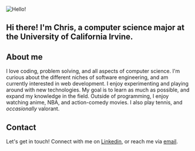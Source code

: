 ![Hello!](https://c.tenor.com/xLkmU4JRI7oAAAAC/wave-snorlax.gif)
## Hi there! I'm Chris, a computer science major at the University of California Irvine.
## About me
I love coding, problem solving, and all aspects of computer science. I'm curious about the different niches of software engineering, and am currently interested in web development. I enjoy experimenting and playing around with new technologies. My goal is to learn as much as possible, and expand my knowledge in the field. Outside of programming, I enjoy watching anime, NBA, and action-comedy movies. I also play tennis, and *occasionally* valorant.
## Contact
Let's get in touch! Connect with me on [Linkedin](https://www.linkedin.com/in/chris-trannn/), or reach me via [email](christran1773@gmail.com).
